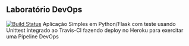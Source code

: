 ## Laboratório DevOps
[![Build Status](https://app.travis-ci.com/caiofrancolin/devopslab.svg?branch=main)](https://app.travis-ci.com/caiofrancolin/devopslab)
Aplicação Simples em Python/Flask com teste usando Unittest integrado ao Travis-CI fazendo deploy no Heroku para exercitar uma Pipeline DevOps